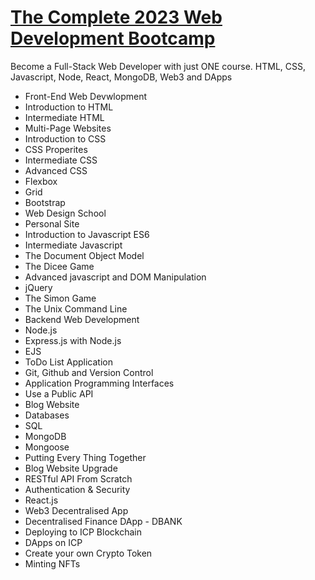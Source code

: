 # [The Complete 2023 Web Development Bootcamp](https://www.udemy.com/course/the-complete-web-development-bootcamp/)

Become a Full-Stack Web Developer with just ONE course. HTML, CSS, Javascript, Node, React, MongoDB, Web3 and DApps
* Front-End Web Devwlopment
* Introduction to HTML
* Intermediate HTML
* Multi-Page Websites
* Introduction to CSS
* CSS Properites
* Intermediate CSS
* Advanced CSS
* Flexbox
* Grid
* Bootstrap
* Web Design School
* Personal Site
* Introduction to Javascript ES6
* Intermediate Javascript
* The Document Object Model
* The Dicee Game
* Advanced javascript and DOM Manipulation
* jQuery
* The Simon Game
* The Unix Command Line
* Backend Web Development
* Node.js
* Express.js with Node.js
* EJS
* ToDo List Application
* Git, Github and Version Control
* Application Programming Interfaces
* Use a Public API 
* Blog Website
* Databases
* SQL
* MongoDB
* Mongoose
* Putting Every Thing Together
* Blog Website Upgrade
* RESTful API From Scratch
* Authentication & Security
* React.js
* Web3 Decentralised App
* Decentralised Finance DApp - DBANK
* Deploying to ICP Blockchain
* DApps on ICP
* Create your own Crypto Token
* Minting NFTs
